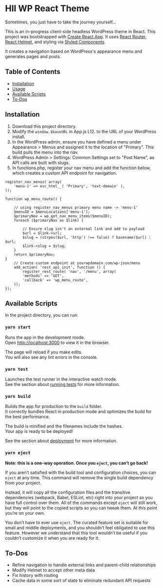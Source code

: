 # HII WP React Theme

Sometimes, you just have to take the journey yourself...

This is an in-progress client-side headless WordPress theme in React. This project was bootstrapped with [Create React App](https://github.com/facebook/create-react-app). It uses [React Router](https://reacttraining.com/react-router/), [React Helmet](https://github.com/nfl/react-helmet), and styling via [Styled Components](https://styled-components.com/).

It creates a navigation based on WordPress's appearance menu and generates pages and posts. 

## Table of Contents

- [Installation](#installation)
- [Usage](#usage)
- [Available Scripts](#available)
- [To-Dos](#todos)

## Installation

1. Download this project directory.
2. Modify the `window.$baseURL` in App.js L12. to the URL of your WordPress install. 
3. In the WordPress admin, ensure you have defined a menu under Appearance > Menus and assigned it to the location of "Primary". This build pulls the menu into the nav.
4. WordPress Admin > Settings: Common Settings set to "Post Name", as API calls are built with slugs.
5. In functions.php, register your nav menu and add the function below, which creates a custom API endpoint for navigation.

```
register_nav_menus( array(
    'menu-1' => esc_html__( 'Primary', 'text-domain' ),
));

function wp_menu_route() {
		
	// using register_nav_menus primary menu name -> 'menu-1'
	$menuID = $menuLocations['menu-1'];
	$primaryNav = wp_get_nav_menu_items($menuID);
	foreach ($primaryNav as $link) {
		
		// Ensure slug isn't an external link and add to payload
		$url = $link->url;
		$slug = (strpos($url, 'http') !== false) ? basename($url) : $url;
		$link->slug = $slug;
	}
	return $primaryNav;
}
	// Create custom endpoint at yourwpdomain.com/wp-json/menu
	add_action( 'rest_api_init', function () {
		register_rest_route( 'nav', '/menu', array(
		'methods' => 'GET',
		'callback' => 'wp_menu_route',
	));
});
```

## Available Scripts

In the project directory, you can run:

### `yarn start`

Runs the app in the development mode.<br />
Open [http://localhost:3000](http://localhost:3000) to view it in the browser.

The page will reload if you make edits.<br />
You will also see any lint errors in the console.

### `yarn test`

Launches the test runner in the interactive watch mode.<br />
See the section about [running tests](https://facebook.github.io/create-react-app/docs/running-tests) for more information.

### `yarn build`

Builds the app for production to the `build` folder.<br />
It correctly bundles React in production mode and optimizes the build for the best performance.

The build is minified and the filenames include the hashes.<br />
Your app is ready to be deployed!

See the section about [deployment](https://facebook.github.io/create-react-app/docs/deployment) for more information.

### `yarn eject`

**Note: this is a one-way operation. Once you `eject`, you can’t go back!**

If you aren’t satisfied with the build tool and configuration choices, you can `eject` at any time. This command will remove the single build dependency from your project.

Instead, it will copy all the configuration files and the transitive dependencies (webpack, Babel, ESLint, etc) right into your project so you have full control over them. All of the commands except `eject` will still work, but they will point to the copied scripts so you can tweak them. At this point you’re on your own.

You don’t have to ever use `eject`. The curated feature set is suitable for small and middle deployments, and you shouldn’t feel obligated to use this feature. However we understand that this tool wouldn’t be useful if you couldn’t customize it when you are ready for it.

## To-Dos

- Refine navigation to handle external links and parent-child relationships
- Modify Helmet to accept other meta data
- Fix history with routing
- Cache data in some sort of state to eliminate redundant API requests